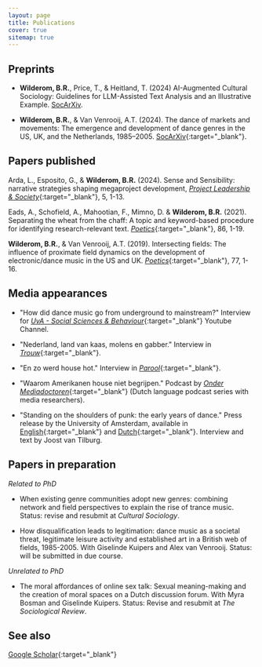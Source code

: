 ```yaml
---
layout: page
title: Publications
cover: true
sitemap: true
---
```



## Preprints

- **Wilderom, B.R.**, Price, T., & Heitland, T. (2024) AI-Augmented Cultural Sociology: Guidelines for LLM-Assisted Text Analysis and an Illustrative Example. [SocArXiv](https://docs.google.com/document/d/17GMIdOGSOFJAkbbqWiBqJpNTO2NdjJAUCBRZHJUDs3o/edit?usp=sharing). 

- **Wilderom, B.R.**, & Van Venrooij, A.T. (2024). The dance of markets and movements: The emergence and development of dance genres in the US, UK, and the Netherlands, 1985–2005. [SocArXiv](https://doi.org/10.31235/osf.io/aq8ep){:target="_blank"}.


## Papers published

Arda, L., Esposito, G., & **Wilderom, B.R.** (2024). Sense and Sensibility: narrative strategies shaping megaproject development, [_Project Leadership & Society_](https://www.sciencedirect.com/science/article/pii/S2666721524000036?via%3Dihub){:target="_blank"}, 5, 1-13.

Eads, A., Schofield, A., Mahootian, F., Mimno, D. & **Wilderom, B.R.** (2021). Separating the wheat from the chaff: A topic and keyword-based procedure for identifying research-relevant text. [_Poetics_](https://www.sciencedirect.com/science/article/abs/pii/S0304422X20302813){:target="_blank"}, 86, 1-19.

**Wilderom, B.R.**, & Van Venrooij, A.T. (2019). Intersecting fields: The influence of proximate field dynamics on the development of electronic/dance music in the US and UK. [_Poetics_](https://www.sciencedirect.com/science/article/abs/pii/S0304422X18300342){:target="_blank"}, 77, 1-16.
 


## Media appearances

- "How did dance music go from underground to mainstream?" Interview for [_UvA - Social Sciences & Behaviour_](https://www.youtube.com/watch?v=2a8y46gIKf4){:target="_blank"} Youtube Channel.

- "Nederland, land van kaas, molens en gabber." Interview in [_Trouw_](https://drive.google.com/file/d/1aZlTkNsCaThpJDb-c81JxmxZYIpE-uoX/view?usp=sharing){:target="_blank"}.

- "En zo werd house hot." Interview in [_Parool_](https://drive.google.com/file/d/1hVzAmTfEkClXxLhHQmO4kiqwug5hVfFh/view?usp=sharing){:target="_blank"}. 

- "Waarom Amerikanen house niet begrijpen." Podcast by [_Onder Mediadoctoren_](https://ondermediadoctoren.nl/afl-180-waarom-amerikanen-house-niet-begrijpen/){:target="_blank"} (Dutch language podcast series with media researchers).

- "Standing on the shoulders of punk: the early years of dance." Press release by the University of Amsterdam, available in [English](https://www.uva.nl/en/content/news/press-releases/2023/09/standing-on-the-shoulders-of-punk-the-early-years-of-dance.html?origin=kUP%2Byx6UTZqvuJiCJKnnEQ){:target="_blank"} and [Dutch](https://www.uva.nl/content/nieuws/persberichten/2023/09/bouwen-op-de-punkscene-de-beginjaren-van-de-dance.html){:target="_blank"}. Interview and text by Joost van Tilburg.



## Papers in preparation

_Related to PhD_

- When existing genre communities adopt new genres: combining network and field perspectives to explain the rise of trance music. Status: revise and resubmit at _Cultural Sociology_.

- How disqualification leads to legitimation: dance music as a societal threat, legitimate leisure activity and established art in a British web of fields, 1985-2005. With Giselinde Kuipers and Alex van Venrooij. Status: will be submitted in due course.

_Unrelated to PhD_

- The moral affordances of online sex talk: Sexual meaning-making and the creation of moral spaces on a Dutch discussion forum. With Myra Bosman and Giselinde Kuipers. Status: Revise and resubmit at _The Sociological Review_.



## See also

[Google Scholar](https://scholar.google.com/citations?user=czGM1vUAAAAJ&hl=nl){:target="_blank"}




